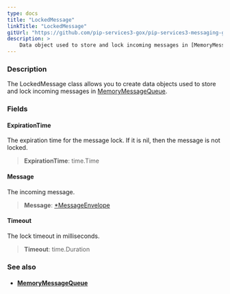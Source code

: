 ```yaml
---
type: docs
title: "LockedMessage"
linkTitle: "LockedMessage"
gitUrl: "https://github.com/pip-services3-gox/pip-services3-messaging-gox"
description: >
    Data object used to store and lock incoming messages in [MemoryMessageQueue](../memory_message_queue).  
---
```


### Description

The LockedMessage class allows you to create data objects used to store and lock incoming messages in [MemoryMessageQueue](../memory_message_queue).  

### Fields

<span class="hide-title-link">

#### ExpirationTime
The expiration time for the message lock. 
If it is nil, then the message is not locked.

> **ExpirationTime**: time.Time

#### Message
The incoming message.

> **Message**: [*MessageEnvelope](../message_envelope)

#### Timeout
The lock timeout in milliseconds.

> **Timeout**: time.Duration

</span>


### See also
- #### [MemoryMessageQueue](../memory_message_queue)

